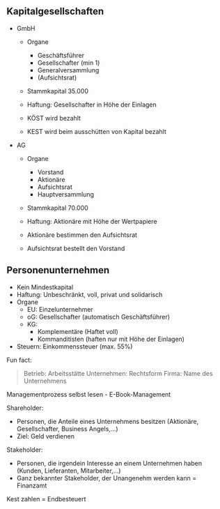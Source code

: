 ## Kapitalgesellschaften

- GmbH
	- Organe
		- Geschäftsführer
		- Gesellschafter (min 1)
		- Generalversammlung
		- (Aufsichtsrat)
	- Stammkapital 35.000
	- Haftung: Gesellschafter in Höhe der Einlagen
	
	- KÖST wird bezahlt
	- KEST wird beim ausschütten von Kapital bezahlt


- AG
	- Organe
		- Vorstand
		- Aktionäre
		- Aufsichtsrat
		- Hauptversammlung
	- Stammkapital 70.000
	- Haftung: Aktionäre mit Höhe der Wertpapiere
	
	- Aktionäre bestimmen den Aufsichtsrat
	- Aufsichtsrat bestellt den Vorstand



## Personenunternehmen

- Kein Mindestkapital
- Haftung: Unbeschränkt, voll, privat und solidarisch
- Organe
	- EU: Einzelunternehmer
	- oG: Gesellschafter (automatisch Geschäftsführer)
	- KG: 
		- Komplementäre (Haftet voll)
		- Kommanditisten (haften nur mit Höhe der Einlagen)
- Steuern: Einkommenssteuer (max. 55%)



Fun fact:
> Betrieb: Arbeitsstätte
> Unternehmen: Rechtsform
> Firma: Name des Unternehmens



Managementprozess selbst lesen - E-Book-Management


Shareholder: 
- Personen, die Anteile eines Unternehmens besitzen (Aktionäre, Gesellschafter, Business Angels,...)
- Ziel: Geld verdienen

Stakeholder:
- Personen, die irgendein Interesse an einem Unternehmen haben (Kunden, Lieferanten, Mitarbeiter,...)
- Ganz bekannter Stakeholder, der Unangenehm werden kann = Finanzamt

Kest zahlen = Endbesteuert